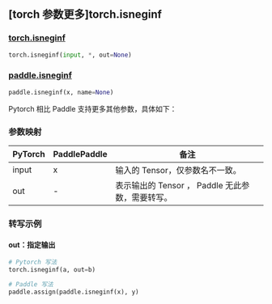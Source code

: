 ## [torch 参数更多]torch.isneginf

### [torch.isneginf](https://pytorch.org/docs/stable/generated/torch.isneginf.html#torch-isneginf)

```python
torch.isneginf(input, *, out=None)
```

### [paddle.isneginf](https://www.paddlepaddle.org.cn/documentation/docs/zh/develop/api/paddle/isneginf_cn.html)

```python
paddle.isneginf(x, name=None)
```

Pytorch 相比 Paddle 支持更多其他参数，具体如下：

### 参数映射

| PyTorch | PaddlePaddle | 备注                                             |
| ------ | ----------- | ------------------------------------------------ |
| input   | x            | 输入的 Tensor，仅参数名不一致。                   |
| out     | -            | 表示输出的 Tensor ， Paddle 无此参数，需要转写。 |

### 转写示例

#### out：指定输出

```python
# Pytorch 写法
torch.isneginf(a, out=b)

# Paddle 写法
paddle.assign(paddle.isneginf(x), y)
```
